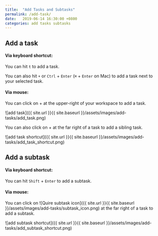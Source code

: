 ```yaml
---
title:  "Add Tasks and Subtasks"
permalink: /add-task/
date:   2019-06-14 16:30:00 +0800
categories: add tasks subtasks
---
```

## Add a task

#### Via keyboard shortcut:

You can hit `t` to add a task.

You can also hit `+` or `Ctrl` + `Enter` (`⌘` + `Enter` on Mac) to add a task next to your selected task.

#### Via mouse:

You can click on + at the upper-right of your workspace to add a task.

![add task]({{ site.url }}{{ site.baseurl }}/assets/images/add-tasks/add_task.png)

You can also click on + at the far right of a task to add a sibling task.

![add task shortcut]({{ site.url }}{{ site.baseurl }}/assets/images/add-tasks/add_task_shortcut.png)


## Add a subtask

#### Via keyboard shortcut:

You can hit `Shift` + `Enter` to add a subtask.

#### Via mouse:

You can click on ![Quire subtask icon]({{ site.url }}{{ site.baseurl }}/assets/images/add-tasks/subtask_icon.png) at the far right of a task to add a subtask.


![add subtask shortcut]({{ site.url }}{{ site.baseurl }}/assets/images/add-tasks/add_subtask_shortcut.png)